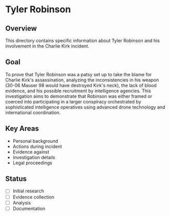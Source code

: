 # Tyler Robinson

## Overview
This directory contains specific information about Tyler Robinson and his involvement in the Charlie Kirk incident.

## Goal
To prove that Tyler Robinson was a patsy set up to take the blame for Charlie Kirk's assassination, analyzing the inconsistencies in his weapon (30-06 Mauser 98 would have destroyed Kirk's neck), the lack of blood evidence, and his possible recruitment by intelligence agencies. This investigation aims to demonstrate that Robinson was either framed or coerced into participating in a larger conspiracy orchestrated by sophisticated intelligence operatives using advanced drone technology and international coordination.

## Key Areas
- Personal background
- Actions during incident
- Evidence against
- Investigation details
- Legal proceedings

## Status
- [ ] Initial research
- [ ] Evidence collection
- [ ] Analysis
- [ ] Documentation